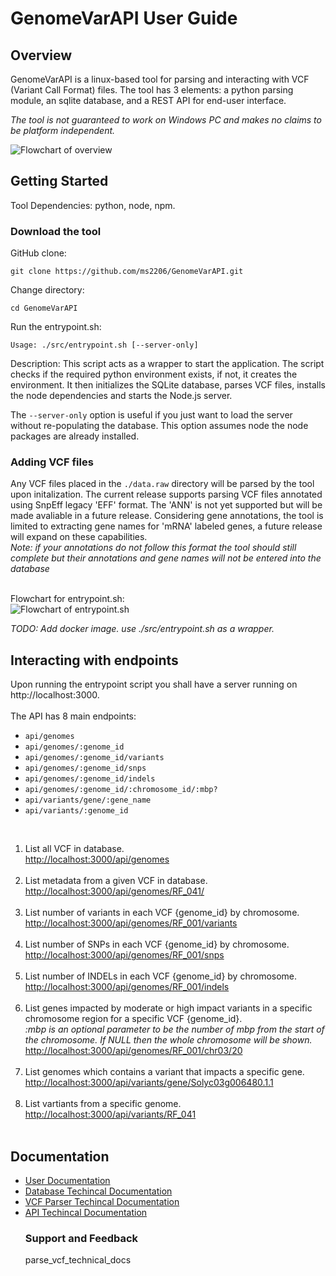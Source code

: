 <h1>GenomeVarAPI User Guide </h1>

<h2>Overview</h2>
<div id='overveiw-section'>

GenomeVarAPI is a linux-based tool for parsing and interacting with VCF (Variant Call Format) files.
The tool has 3 elements: a python parsing module, an sqlite database, and a REST API for end-user interface.

<em> The tool is not guaranteed to work on Windows PC and makes no claims to be platform independent. </em>


<img src='./figures/overview.svg' alt='Flowchart of overview'>

</div>


<h2>Getting Started</h2>
<div id='getting-started-section'>
Tool Dependencies: python, node, npm.
<h3>Download the tool</h3>

GitHub clone:
```
git clone https://github.com/ms2206/GenomeVarAPI.git
```

Change directory: <br>
```
cd GenomeVarAPI
```

Run the entrypoint.sh: <br>
```
Usage: ./src/entrypoint.sh [--server-only]
```
Description: This script acts as a wrapper to start the application. The script checks if the required python environment exists,
if not, it creates the environment. It then initializes the SQLite database, parses VCF files, installs the node dependencies and
starts the Node.js server. <br>

The <code>--server-only</code> option is useful if you just want to load the server without re-populating the database. This option assumes
node the node packages are already installed. <br>

<h3>Adding VCF files</h3>
Any VCF files placed in the <code>./data.raw</code> directory will be parsed by the tool upon initalization. The current release supports
parsing VCF files annotated using SnpEff legacy 'EFF' format. The 'ANN' is not yet supported but will be made avaliable in a future release.
Considering gene annotations, the tool is limited to extracting gene names for 'mRNA' labeled genes, a future release will expand on these capabilities. <br><em>Note: if your annotations do not follow this format the tool should still complete but their annotations and gene names
will not be entered into the database</em><br><br>



Flowchart for entrypoint.sh: <br>
<img src='./figures/entrypoint.svg' alt='Flowchart of entrypoint.sh'>

<i>TODO: Add docker image. use ./src/entrypoint.sh as a wrapper.</i>

</div>
<h2>Interacting with endpoints</h2>
Upon running the entrypoint script you shall have a server running on http://localhost:3000.
<br><br>
The API has 8 main endpoints:

<div id='api-endpoints-list'>
<ul>
<li><code>api/genomes</code></li>
<li><code>api/genomes/:genome_id</code></li>
<li><code>api/genomes/:genome_id/variants</code></li>
<li><code>api/genomes/:genome_id/snps</code></li>
<li><code>api/genomes/:genome_id/indels</code></li>
<li><code>api/genomes/:genome_id/:chromosome_id/:mbp?</code></li>
<li><code>api/variants/gene/:gene_name</code></li>
<li><code>api/variants/:genome_id</code></li>
</ul><br>
</div>

<div id='api-endpoints-examples'>
<ol>
<li>List all VCF in database.</li>
<a href='http://localhost:3000/api/genomes'>http://localhost:3000/api/genomes</a><br><br>

<li>List metadata from a given VCF in database.</li>
<a href='http://localhost:3000/api/genomes/RF_041/'>http://localhost:3000/api/genomes/RF_041/</a><br><br>

<li>List number of variants in each VCF {genome_id} by chromosome.</li>
<a href='http://localhost:3000/api/genomes/RF_001/variants'>http://localhost:3000/api/genomes/RF_001/variants</a><br><br>

<li>List number of SNPs in each VCF {genome_id} by chromosome.</li>
<a href='http://localhost:3000/api/genomes/RF_001/snps'>http://localhost:3000/api/genomes/RF_001/snps</a><br><br>

<li>List number of INDELs in each VCF {genome_id} by chromosome.</li>
<a href='http://localhost:3000/api/genomes/RF_001/indels'>http://localhost:3000/api/genomes/RF_001/indels</a><br><br>

<li>List genes impacted by moderate or high impact variants in a specific chromosome region for a specific VCF {genome_id}.</li>
<em>:mbp is an optional parameter to be the number of mbp from the start of the chromosome. If NULL then the whole chromosome will be shown.</em><br>
<a href='http://localhost:3000/api/genomes/RF_001/chr03/20'>http://localhost:3000/api/genomes/RF_001/chr03/20</a><br><br>

<li>List genomes which contains a variant that impacts a specific gene.</li>
<a href='http://localhost:3000/api/variants/gene/Solyc03g006480.1.1'>http://localhost:3000/api/variants/gene/Solyc03g006480.1.1</a><br><br>

<li>List vartiants from a specific genome.</li>
<a href='http://localhost:3000/api/variants/RF_041'>http://localhost:3000/api/variants/RF_041</a><br><br>
</ol>
</div>
</div>

<h2>Documentation</h2>
<ul>
<li><a href='http://localhost:3000/'>User Documentation</a></li>
<li><a href='http://localhost:3000/database-technical-docs'>Database Techincal Documentation</a></li>
<li><a href='http://localhost:3000/parser-technical-docs'>VCF Parser Techincal Documentation</a></li>
<li><a href='http://localhost:3000/api-technical-docs'>API Techincal Documentation</a></li>

<h3> Support and Feedback</h3>

parse_vcf_technical_docs